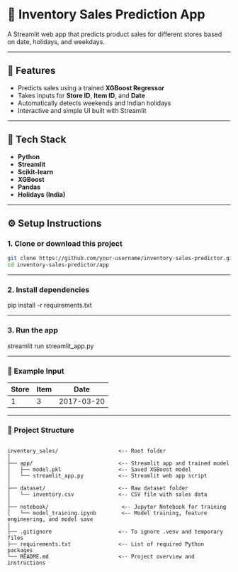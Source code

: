 # 🧠 Inventory Sales Prediction App

A Streamlit web app that predicts product sales for different stores based on date, holidays, and weekdays.

---

## 🚀 Features
- Predicts sales using a trained **XGBoost Regressor**
- Takes inputs for **Store ID**, **Item ID**, and **Date**
- Automatically detects weekends and Indian holidays
- Interactive and simple UI built with Streamlit

---

## 🧰 Tech Stack
- **Python**
- **Streamlit**
- **Scikit-learn**
- **XGBoost**
- **Pandas**
- **Holidays (India)**

---

## ⚙️ Setup Instructions

### 1. Clone or download this project
```bash
git clone https://github.com/your-username/inventory-sales-predictor.git
cd inventory-sales-predictor/app

```
---

### 2. Install dependencies

pip install -r requirements.txt

---

### 3. Run the app

streamlit run streamlit_app.py

---

### 🧩 Example Input

| Store | Item | Date       |
| ----- | ---- | ---------- |
| 1     | 3    | 2017-03-20 |

---

### 📁 Project Structure

```

inventory_sales/                   <-- Root folder
│
├── app/                           <-- Streamlit app and trained model
│   ├── model.pkl                  <-- Saved XGBoost model
│   └── streamlit_app.py           <-- Streamlit web app script
│
├── dataset/                       <-- Raw dataset folder
│   └── inventory.csv              <-- CSV file with sales data
│
├── notebook/                       <-- Jupyter Notebook for training
│   └── model_training.ipynb        <-- Model training, feature engineering, and model save
│
├── .gitignore                     <-- To ignore .venv and temporary files
├── requirements.txt               <-- List of required Python packages
└── README.md                      <-- Project overview and instructions


```